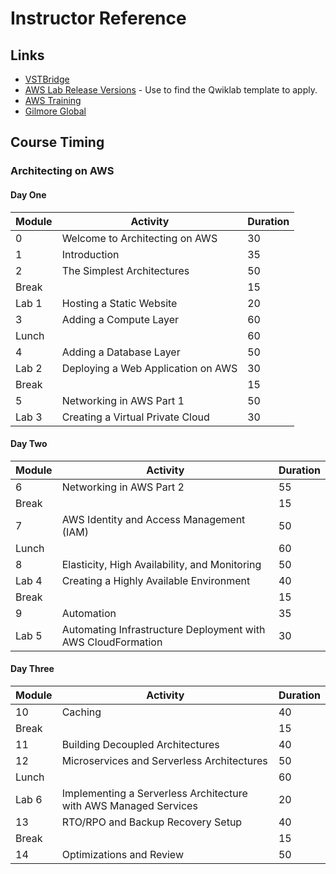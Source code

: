 # Instructor Reference

## Links

* [VSTBridge](https://awsinstructors.vstbridge.com/#/collection)
* [AWS Lab Release Versions](http://releases.awstc.com/) - Use to find the Qwiklab template to apply.
* [AWS Training](https://www.aws.training/)
* [Gilmore Global](https://www.gilmoreglobal.com/)

## Course Timing

### Architecting on AWS

#### Day One

|Module|Activity|Duration|
|-|-|-|
|0|Welcome to Architecting on AWS|30|
|1|Introduction|35|
|2|The Simplest Architectures|50|
|Break||15|
|Lab 1|Hosting a Static Website|20|
|3|Adding a Compute Layer|60|
|Lunch||60|
|4|Adding a Database Layer|50|
|Lab 2|Deploying a Web Application on AWS|30|
|Break||15|
|5|Networking in AWS Part 1|50|
|Lab 3|Creating a Virtual Private Cloud|30|

#### Day Two

|Module|Activity|Duration|
|-|-|-|
|6|Networking in AWS Part 2|55|
|Break||15|
|7|AWS Identity and Access Management (IAM)|50|
|Lunch||60|
|8|Elasticity, High Availability, and Monitoring|50|
|Lab 4|Creating a Highly Available Environment|40|
|Break||15|
|9|Automation|35|
|Lab 5|Automating Infrastructure Deployment with AWS CloudFormation|30|

#### Day Three

|Module|Activity|Duration|
|-|-|-|
|10|Caching|40|
|Break||15|
|11|Building Decoupled Architectures|40|
|12|Microservices and Serverless Architectures|50|
|Lunch||60|
|Lab 6|Implementing a Serverless Architecture with AWS Managed Services|20|
|13|RTO/RPO and Backup Recovery Setup|40|
|Break||15|
|14|Optimizations and Review|50|

